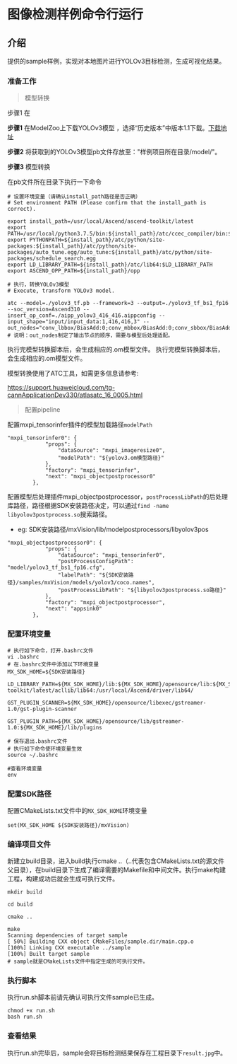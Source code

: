 # 图像检测样例命令行运行

## 介绍

提供的sample样例，实现对本地图片进行YOLOv3目标检测，生成可视化结果。

### 准备工作

> 模型转换

步骤1 在

**步骤1** 在ModelZoo上下载YOLOv3模型 ，选择“历史版本”中版本1.1下载。[下载地址](https://www.hiascend.com/zh/software/modelzoo/detail/C/210261e64adc42d2b3d84c447844e4c7)

**步骤2** 将获取到的YOLOv3模型pb文件存放至："样例项目所在目录/model/"。

**步骤3** 模型转换

在pb文件所在目录下执行一下命令

```
# 设置环境变量（请确认install_path路径是否正确）
# Set environment PATH (Please confirm that the install_path is correct).

export install_path=/usr/local/Ascend/ascend-toolkit/latest
export PATH=/usr/local/python3.7.5/bin:${install_path}/atc/ccec_compiler/bin:${install_path}/atc/bin:$PATH
export PYTHONPATH=${install_path}/atc/python/site-packages:${install_path}/atc/python/site-packages/auto_tune.egg/auto_tune:${install_path}/atc/python/site-packages/schedule_search.egg
export LD_LIBRARY_PATH=${install_path}/atc/lib64:$LD_LIBRARY_PATH
export ASCEND_OPP_PATH=${install_path}/opp

# 执行，转换YOLOv3模型
# Execute, transform YOLOv3 model.

atc --model=./yolov3_tf.pb --framework=3 --output=./yolov3_tf_bs1_fp16 --soc_version=Ascend310 --insert_op_conf=./aipp_yolov3_416_416.aippconfig --input_shape="input/input_data:1,416,416,3" --out_nodes="conv_lbbox/BiasAdd:0;conv_mbbox/BiasAdd:0;conv_sbbox/BiasAdd:0"
# 说明：out_nodes制定了输出节点的顺序，需要与模型后处理适配。
```

执行完模型转换脚本后，会生成相应的.om模型文件。 执行完模型转换脚本后，会生成相应的.om模型文件。

模型转换使用了ATC工具，如需更多信息请参考:

 https://support.huaweicloud.com/tg-cannApplicationDev330/atlasatc_16_0005.html

> 配置pipeline

配置mxpi_tensorinfer插件的模型加载路径`modelPath`

```
"mxpi_tensorinfer0": {
            "props": {
                "dataSource": "mxpi_imageresize0",
                "modelPath": "${yolov3.om模型路径}"
            },
            "factory": "mxpi_tensorinfer",
            "next": "mxpi_objectpostprocessor0"
        },
```

配置模型后处理插件mxpi_objectpostprocessor，`postProcessLibPath`的后处理库路径，路径根据SDK安装路径决定，可以通过`find -name libyolov3postprocess.so`搜索路径。

- eg: SDK安装路径/mxVision/lib/modelpostprocessors/libyolov3pos

```
"mxpi_objectpostprocessor0": {
            "props": {
                "dataSource": "mxpi_tensorinfer0",
                "postProcessConfigPath": "model/yolov3_tf_bs1_fp16.cfg",
                "labelPath": "${SDK安装路径}/samples/mxVision/models/yolov3/coco.names",
                "postProcessLibPath": "${libyolov3postprocess.so路径}"
            },
            "factory": "mxpi_objectpostprocessor",
            "next": "appsink0"
        },
```

### 配置环境变量

```
# 执行如下命令，打开.bashrc文件
vi .bashrc
# 在.bashrc文件中添加以下环境变量
MX_SDK_HOME=${SDK安装路径}

LD_LIBRARY_PATH=${MX_SDK_HOME}/lib:${MX_SDK_HOME}/opensource/lib:${MX_SDK_HOME}/opensource/lib64:/usr/local/Ascend/ascend-toolkit/latest/acllib/lib64:/usr/local/Ascend/driver/lib64/

GST_PLUGIN_SCANNER=${MX_SDK_HOME}/opensource/libexec/gstreamer-1.0/gst-plugin-scanner

GST_PLUGIN_PATH=${MX_SDK_HOME}/opensource/lib/gstreamer-1.0:${MX_SDK_HOME}/lib/plugins

# 保存退出.bashrc文件
# 执行如下命令使环境变量生效
source ~/.bashrc

#查看环境变量
env
```

### 配置SDK路径

配置CMakeLists.txt文件中的`MX_SDK_HOME`环境变量

```
set(MX_SDK_HOME ${SDK安装路径}/mxVision)
```

### 编译项目文件

新建立build目录，进入build执行cmake ..（..代表包含CMakeLists.txt的源文件父目录），在build目录下生成了编译需要的Makefile和中间文件。执行make构建工程，构建成功后就会生成可执行文件。

```
mkdir build

cd build

cmake ..

make
Scanning dependencies of target sample
[ 50%] Building CXX object CMakeFiles/sample.dir/main.cpp.o
[100%] Linking CXX executable ../sample
[100%] Built target sample
# sample就是CMakeLists文件中指定生成的可执行文件。
```

### 执行脚本

执行run.sh脚本前请先确认可执行文件sample已生成。

```
chmod +x run.sh
bash run.sh
```

### 查看结果

执行run.sh完毕后，sample会将目标检测结果保存在工程目录下`result.jpg`中。
